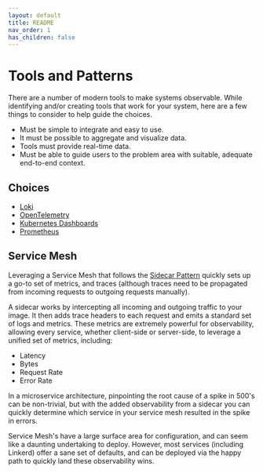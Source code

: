 ```yaml
---
layout: default
title: README
nav_order: 1
has_children: false
---
```


# Tools and Patterns

There are a number of modern tools to make systems observable. While identifying and/or creating tools that work for your system, here are a few things to consider to help guide the choices.

- Must be simple to integrate and easy to use.
- It must be possible to aggregate and visualize data.
- Tools must provide real-time data.
- Must be able to guide users to the problem area with suitable, adequate end-to-end context.

## Choices

- [Loki](./loki.md)
- [OpenTelemetry](./OpenTelemetry.md)
- [Kubernetes Dashboards](./KubernetesDashboards.md)
- [Prometheus](./Prometheus.md)

## Service Mesh

Leveraging a Service Mesh that follows the [Sidecar Pattern](https://learn.microsoft.com/en-us/azure/architecture/patterns/sidecar) quickly sets up a go-to set of metrics, and traces (although traces need to be propagated from incoming requests to outgoing requests manually).

A sidecar works by intercepting all incoming and outgoing traffic to your image. It then adds trace headers to each request and emits a standard set of logs and metrics. These metrics are extremely powerful for observability, allowing every service, whether client-side or server-side, to leverage a unified set of metrics, including:

- Latency
- Bytes
- Request Rate
- Error Rate

In a microservice architecture, pinpointing the root cause of a spike in 500's can be non-trivial, but with the added observability from a sidecar you can quickly determine which service in your service mesh resulted in the spike in errors.

Service Mesh's have a large surface area for configuration, and can seem like a daunting undertaking to deploy. However, most services (including Linkerd) offer a sane set of defaults, and can be deployed via the happy path to quickly land these observability wins.
